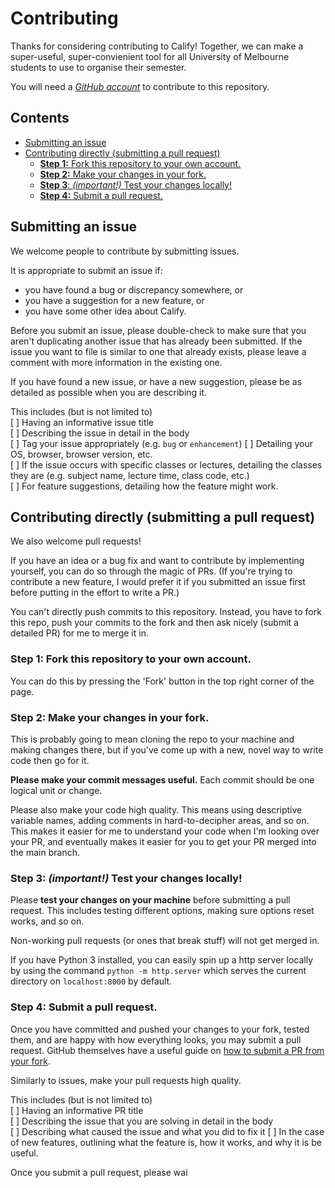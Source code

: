 # Contributing

Thanks for considering contributing to Calify! Together, we can make a super-useful, super-convienient tool for all University of Melbourne students to use to organise their semester.

You will need a [*GitHub account*](https://github.com/signup/free) to contribute to this repository. 

## Contents
  - [Submitting an issue](#submitting-an-issue)
  - [Contributing directly (submitting a pull request)](#contributing-directly-submitting-a-pull-request)
    - [**Step 1:** Fork this repository to your own account.](#step-1-fork-this-repository-to-your-own-account)
    - [**Step 2:** Make your changes in your fork.](#step-2-make-your-changes-in-your-fork)
    - [**Step 3**: *(important!)* Test your changes locally!](#step-3-important-test-your-changes-locally)
    - [**Step 4:** Submit a pull request.](#step-4-submit-a-pull-request)

## Submitting an issue
We welcome people to contribute by submitting issues.

It is appropriate to submit an issue if:

- you have found a bug or discrepancy somewhere, or
- you have a suggestion for a new feature, or
- you have some other idea about Calify.

Before you submit an issue, please double-check to make sure that you aren't duplicating another issue that has already been submitted. If the issue you want to file is similar to one that already exists, please leave a comment with more information in the existing one.

If you have found a new issue, or have a new suggestion, please be as detailed as possible when you are describing it.

This includes (but is not limited to)  
[ ] Having an informative issue title  
[ ] Describing the issue in detail in the body  
[ ] Tag your issue appropriately (e.g. `bug` or `enhancement`)
[ ] Detailing your OS, browser, browser version, etc.  
[ ] If the issue occurs with specific classes or lectures, detailing the classes they are (e.g. subject name, lecture time, class code, etc.)  
[ ] For feature suggestions, detailing how the feature might work.

## Contributing directly (submitting a pull request)
We also welcome pull requests! 

If you have an idea or a bug fix and want to contribute by implementing yourself, you can do so through the magic of PRs. (If you're trying to contribute a new feature, I would prefer it if you submitted an issue first before putting in the effort to write a PR.)

You can't directly push commits to this repository. Instead, you have to fork this repo, push your commits to the fork and then ask nicely (submit a detailed PR) for me to merge it in.

### **Step 1:** Fork this repository to your own account.
You can do this by pressing the 'Fork' button in the top right corner of the page.

### **Step 2:** Make your changes in your fork.
This is probably going to mean cloning the repo to your machine and making changes there, but if you've come up with a new, novel way to write code then go for it.

**Please make your commit messages useful.** Each commit should be one logical unit or change. 

Please also make your code high quality. This means using descriptive variable names, adding comments in hard-to-decipher areas, and so on. This makes it easier for me to understand your code when I'm looking over your PR, and eventually makes it easier for you to get your PR merged into the main branch.

### **Step 3**: *(important!)* Test your changes locally!
Please **test your changes on your machine** before submitting a pull request. This includes testing different options, making sure options reset works, and so on.

Non-working pull requests (or ones that break stuff) will not get merged in.

If you have Python 3 installed, you can easily spin up a http server locally by using the command `python -m http.server` which serves the current directory on `localhost:8000` by default. 

### **Step 4:** Submit a pull request.
Once you have committed and pushed your changes to your fork, tested them, and are happy with how everything looks, you may submit a pull request. GitHub themselves have a useful guide on [how to submit a PR from your fork](https://help.github.com/en/articles/creating-a-pull-request-from-a-fork).

Similarly to issues, make your pull requests high quality.

This includes (but is not limited to)  
[ ] Having an informative PR title  
[ ] Describing the issue that you are solving in detail in the body  
[ ] Describing what caused the issue and what you did to fix it
[ ] In the case of new features, outlining what the feature is, how it works, and why it is be useful.

Once you submit a pull request, please wai  